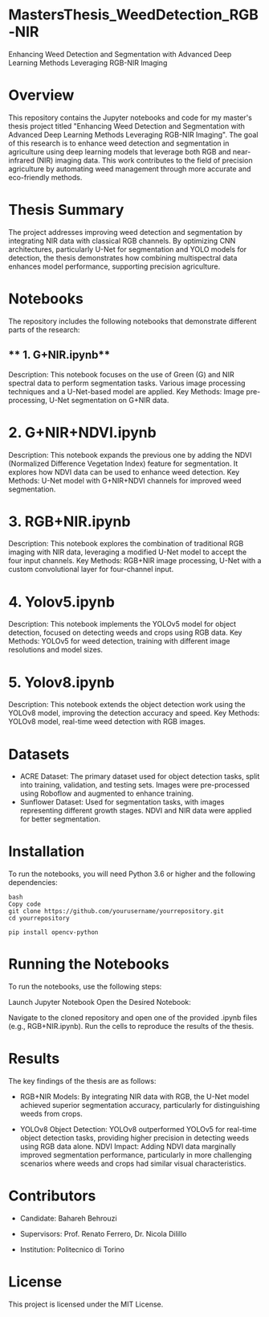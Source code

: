 # MastersThesis_WeedDetection_RGB-NIR
Enhancing Weed Detection and Segmentation with Advanced Deep Learning Methods Leveraging RGB-NIR Imaging
# Overview
This repository contains the Jupyter notebooks and code for my master's thesis project titled "Enhancing Weed Detection and Segmentation with Advanced Deep Learning Methods Leveraging RGB-NIR Imaging". The goal of this research is to enhance weed detection and segmentation in agriculture using deep learning models that leverage both RGB and near-infrared (NIR) imaging data. This work contributes to the field of precision agriculture by automating weed management through more accurate and eco-friendly methods.

# Thesis Summary
The project addresses improving weed detection and segmentation by integrating NIR data with classical RGB channels. By optimizing CNN architectures, particularly U-Net for segmentation and YOLO models for detection, the thesis demonstrates how combining multispectral data enhances model performance, supporting precision agriculture.

# Notebooks
The repository includes the following notebooks that demonstrate different parts of the research:

## ** 1. G+NIR.ipynb**
Description: This notebook focuses on the use of Green (G) and NIR spectral data to perform segmentation tasks. Various image processing techniques and a U-Net-based model are applied.
Key Methods: Image pre-processing, U-Net segmentation on G+NIR data.

# 2. G+NIR+NDVI.ipynb
Description: This notebook expands the previous one by adding the NDVI (Normalized Difference Vegetation Index) feature for segmentation. It explores how NDVI data can be used to enhance weed detection.
Key Methods: U-Net model with G+NIR+NDVI channels for improved weed segmentation.

# 3. RGB+NIR.ipynb
Description: This notebook explores the combination of traditional RGB imaging with NIR data, leveraging a modified U-Net model to accept the four input channels.
Key Methods: RGB+NIR image processing, U-Net with a custom convolutional layer for four-channel input.

# 4. Yolov5.ipynb
Description: This notebook implements the YOLOv5 model for object detection, focused on detecting weeds and crops using RGB data.
Key Methods: YOLOv5 for weed detection, training with different image resolutions and model sizes.

# 5. Yolov8.ipynb
Description: This notebook extends the object detection work using the YOLOv8 model, improving the detection accuracy and speed.
Key Methods: YOLOv8 model, real-time weed detection with RGB images.

# Datasets
- ACRE Dataset: The primary dataset used for object detection tasks, split into training, validation, and testing sets. Images were pre-processed using Roboflow and augmented to enhance training.
- Sunflower Dataset: Used for segmentation tasks, with images representing different growth stages. NDVI and NIR data were applied for better segmentation.

# Installation
To run the notebooks, you will need Python 3.6 or higher and the following dependencies:

 ``` 1. Clone the Repository
bash
Copy code
git clone https://github.com/yourusername/yourrepository.git
cd yourrepository
 ```

 ```2. Install the Required Dependencies
pip install opencv-python
 ```
# Running the Notebooks
To run the notebooks, use the following steps:

Launch Jupyter Notebook
Open the Desired Notebook:

Navigate to the cloned repository and open one of the provided .ipynb files (e.g., RGB+NIR.ipynb).
Run the cells to reproduce the results of the thesis.

# Results
The key findings of the thesis are as follows:

- RGB+NIR Models: By integrating NIR data with RGB, the U-Net model achieved superior segmentation accuracy, particularly for distinguishing weeds from crops.
  
- YOLOv8 Object Detection: YOLOv8 outperformed YOLOv5 for real-time object detection tasks, providing higher precision in detecting weeds using RGB data alone.
NDVI Impact: Adding NDVI data marginally improved segmentation performance, particularly in more challenging scenarios where weeds and crops had similar visual characteristics.
# Contributors
- Candidate: Bahareh Behrouzi

- Supervisors: Prof. Renato Ferrero, Dr. Nicola Dilillo

- Institution: Politecnico di Torino

# License
This project is licensed under the MIT License.
